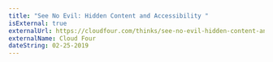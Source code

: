 ```yaml
---
title: "See No Evil: Hidden Content and Accessibility "
isExternal: true
externalUrl: https://cloudfour.com/thinks/see-no-evil-hidden-content-and-accessibility/
externalName: Cloud Four
dateString: 02-25-2019
---
```

